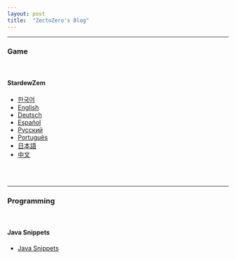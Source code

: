 ```yaml
---
layout: post
title:  "ZectoZero's Blog"
---
```


---
### **Game**

<br/>



#### **StardewZem** 

* [한국어](/stardewzem/main/ko)
* [English](/stardewzem/main/en)
* [Deutsch](/stardewzem/main/de)
* [Español](/stardewzem/main/es)
* [Pусский](/stardewzem/main/ru)
* [Português](/stardewzem/main/pt)
* [日本語](/stardewzem/main/ja)
* [中文](/stardewzem/main/zh)

<br/>
<br/>



---
### **Programming**

<br/>



#### **Java Snippets**

* [Java Snippets](/javasnippets/main)

<br/>
<br/>
